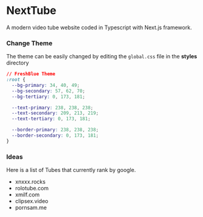 # NextTube

A modern video tube website coded in Typescript with Next.js framework.

### Change Theme

The theme can be easily changed by editing the `global.css` file in the **styles** directory

```css
// FreshBlue Theme
:root {
  --bg-primary: 34, 40, 49;
  --bg-secondary: 57, 62, 70;
  --bg-tertiary: 0, 173, 181;

  --text-primary: 238, 238, 238;
  --text-secondary: 209, 213, 219;
  --text-tertiary: 0, 173, 181;

  --border-primary: 238, 238, 238;
  --border-secondary: 0, 173, 181;
}
```

### Ideas

Here is a list of Tubes that currently rank by google.

- xnxxx.rocks
- rolotube.com
- xmilf.com
- clipsex.video
- pornsam.me
